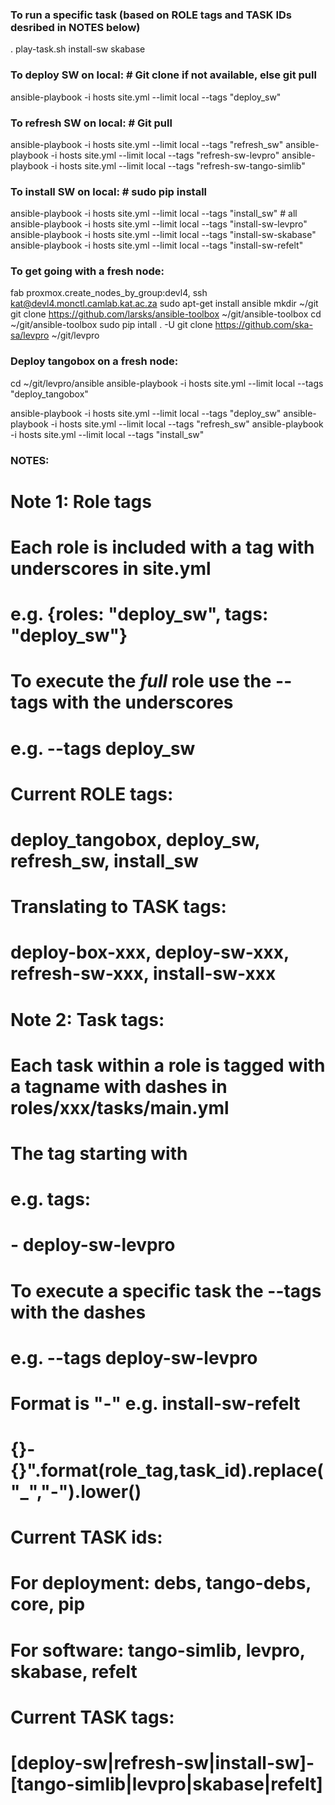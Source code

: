 ### To run a specific task (based on ROLE tags and TASK IDs desribed in NOTES below)
. play-task.sh install-sw skabase



### To deploy SW on local: # Git clone if not available, else git pull
ansible-playbook -i hosts site.yml --limit local --tags "deploy_sw"

### To refresh SW on local: # Git pull
ansible-playbook -i hosts site.yml --limit local --tags "refresh_sw"
ansible-playbook -i hosts site.yml --limit local --tags "refresh-sw-levpro"
ansible-playbook -i hosts site.yml --limit local --tags "refresh-sw-tango-simlib"

### To install SW on local: # sudo pip install
ansible-playbook -i hosts site.yml --limit local --tags "install_sw" # all
ansible-playbook -i hosts site.yml --limit local --tags "install-sw-levpro"
ansible-playbook -i hosts site.yml --limit local --tags "install-sw-skabase"
ansible-playbook -i hosts site.yml --limit local --tags "install-sw-refelt"

### To get going with a fresh node:
fab proxmox.create_nodes_by_group:devl4,
ssh kat@devl4.monctl.camlab.kat.ac.za
sudo apt-get install ansible
mkdir ~/git
git clone https://github.com/larsks/ansible-toolbox ~/git/ansible-toolbox
cd ~/git/ansible-toolbox
sudo pip intall . -U
git clone https://github.com/ska-sa/levpro ~/git/levpro

### Deploy tangobox on a fresh node:
cd ~/git/levpro/ansible
ansible-playbook -i hosts site.yml --limit local --tags "deploy_tangobox"

ansible-playbook -i hosts site.yml --limit local --tags "deploy_sw"
ansible-playbook -i hosts site.yml --limit local --tags "refresh_sw"
ansible-playbook -i hosts site.yml --limit local --tags "install_sw"


### NOTES: 

# Note 1: Role tags
# Each role is included with a tag with underscores in site.yml
#    e.g. {roles: "deploy_sw", tags: "deploy_sw"}
# To execute the _full_ role use the --tags with the underscores
#    e.g. --tags deploy_sw
#
# Current ROLE tags:
#     deploy_tangobox, deploy_sw, refresh_sw, install_sw
#     Translating to TASK tags:
#     deploy-box-xxx, deploy-sw-xxx, refresh-sw-xxx, install-sw-xxx



# Note 2: Task tags:
# Each task within a role is tagged with a tagname with dashes in roles/xxx/tasks/main.yml
# The tag starting with
#    e.g. tags:
#           - deploy-sw-levpro
# To execute a specific task the --tags with the dashes
#    e.g. --tags deploy-sw-levpro
# Format is "<role-tag>-<task-addition>" e.g. install-sw-refelt
#    {}-{}".format(role_tag,task_id).replace("_","-").lower()

# Current TASK ids:
#     For deployment:      debs, tango-debs, core, pip
#     For software:        tango-simlib, levpro, skabase, refelt
# Current TASK tags:
#     [deploy-sw|refresh-sw|install-sw]-[tango-simlib|levpro|skabase|refelt]

